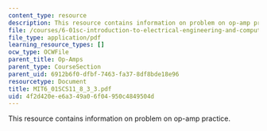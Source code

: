 ```yaml
---
content_type: resource
description: This resource contains information on problem on op-amp practice.
file: /courses/6-01sc-introduction-to-electrical-engineering-and-computer-science-i-spring-2011/4f2d420ee6a349a06f04950c4849504d_MIT6_01SCS11_8_3_3.pdf
file_type: application/pdf
learning_resource_types: []
ocw_type: OCWFile
parent_title: Op-Amps
parent_type: CourseSection
parent_uid: 6912b6f0-dfbf-7463-fa37-8df8bde18e96
resourcetype: Document
title: MIT6_01SCS11_8_3_3.pdf
uid: 4f2d420e-e6a3-49a0-6f04-950c4849504d
---
```

This resource contains information on problem on op-amp practice.